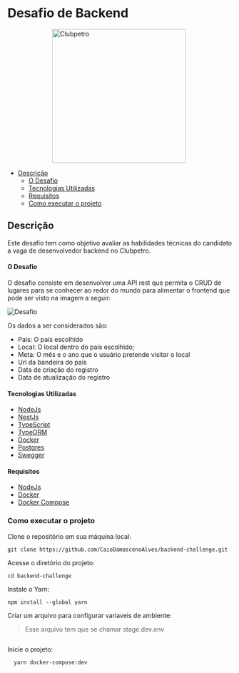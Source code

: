 # Desafio de Backend

<img src="./img/logo-clubpetro.png" style="margin-left: 100px"
     alt="Clubpetro" width="300">

- [Descrição](#descrição)
  - [O Desafio](#o-desafio)
  - [Tecnologias Utilizadas](#tecnologias-utilizadas)
  - [Requisitos](#requisitos)
  - [Como executar o projeto](#como-executar-o-projeto)

## Descrição

Este desafio tem como objetivo avaliar as habilidades técnicas do candidato a vaga de desenvolvedor backend no Clubpetro.

#### O Desafio

O desafio consiste em desenvolver uma API rest que permita o CRUD de lugares para se conhecer ao redor do mundo para alimentar o frontend que pode ser visto na imagem a seguir:

<img src="./img/challenge.png" alt="Desafio" >

Os dados a ser considerados são:

- País: O país escolhido
- Local: O local dentro do país escolhido;
- Meta: O mês e o ano que o usuário pretende visitar o local
- Url da bandeira do país
- Data de criação do registro
- Data de atualização do registro

#### Tecnologias Utilizadas

- [NodeJs](https://nodejs.org/en)
- [NestJs](https://nestjs.com/)
- [TypeScript](https://www.typescriptlang.org/)
- [TypeORM](https://typeorm.io/#/)
- [Docker](https://docs.docker.com/compose/)
- [Postgres](https://www.postgresql.org/)
- [Swegger](https://swagger.io/)

#### Requisitos
- [NodeJs](https://nodejs.org/en)
- [Docker](https://docs.docker.com/)
- [Docker Compose](https://docs.docker.com/compose/)

### Como executar o projeto
Clone o repositório em sua máquina local:
  ```
  git clone https://github.com/CaioDamascenoAlves/backend-challenge.git
  ```
Acesse o diretório do projeto:
  ```
  cd backend-challenge
  
  ```
Instale o Yarn:
  ```
  npm install --global yarn
  
  ```
Criar um arquivo para configurar variaveis de ambiente:
  > Esse arquivo tem que se chamar stage.dev.env
  ```
  
  ```
  
  
Inicie o projeto:
```
  yarn docker-compose:dev
  
```
